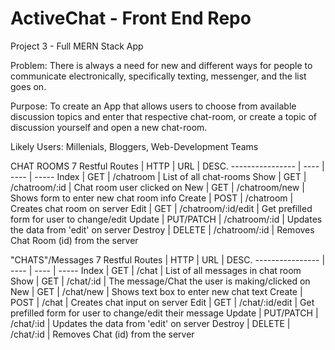 # ActiveChat - Front End Repo
Project 3 - Full MERN Stack App

Problem: There is always a need for new and different ways for people to communicate electronically, specifically texting, messenger, and the list goes on. 

Purpose: To create an App that allows users to choose from available discussion topics and enter that respective chat-room, or create a topic of discussion yourself and open a new chat-room. 


Likely Users: Millenials, Bloggers, Web-Development Teams

CHAT ROOMS
7 Restful Routes | HTTP | URL | DESC.
---------------- | ---- | ---- | ----- 
Index | GET | /chatroom | List of all chat-rooms
Show | GET | /chatroom/:id | Chat room user clicked on
New | GET | /chatroom/new | Shows form to enter new chat room info
Create | POST | /chatroom | Creates chat room on server
Edit | GET | /chatroom/:id/edit | Get prefilled form for user to change/edit
Update | PUT/PATCH | /chatroom/:id | Updates the data from 'edit' on server
Destroy | DELETE | /chatroom/:id | Removes Chat Room (id) from the server

"CHATS"/Messages
7 Restful Routes | HTTP | URL | DESC.
---------------- | ---- | ---- | ----- 
Index | GET | /chat | List of all messages in chat room
Show | GET | /chat/:id | The message/Chat the user is making/clicked on
New | GET | /chat/new | Shows text box to enter new chat text
Create | POST | /chat | Creates chat input on server
Edit | GET | /chat/:id/edit | Get prefilled form for user to change/edit their message
Update | PUT/PATCH | /chat/:id | Updates the data from 'edit' on server
Destroy | DELETE | /chat/:id | Removes Chat (id) from the server